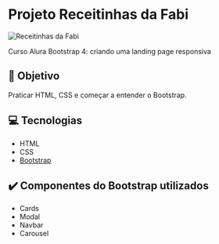 # Projeto Receitinhas da Fabi
![Receitinhas da Fabi](https://user-images.githubusercontent.com/75275451/173078886-562ae5a9-a938-4071-aa40-e59e0568246a.png)

Curso Alura Bootstrap 4: criando uma landing page responsiva

## :dart: Objetivo

Praticar HTML, CSS e começar a entender o Bootstrap.

## :computer: Tecnologias 

* HTML
* CSS
* [Bootstrap](https://getbootstrap.com/)

## :heavy_check_mark: Componentes do Bootstrap utilizados

* Cards
* Modal
* Navbar
* Carousel
